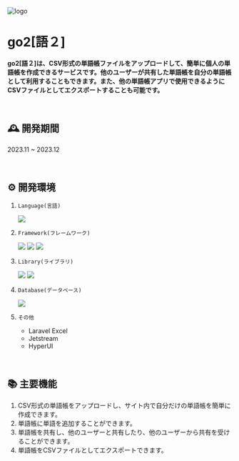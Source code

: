 ![logo](https://go2logo.s3.ap-northeast-2.amazonaws.com/go2-logo-big.png)

# go2[語２]
**go2[語２]は、CSV形式の単語帳ファイルをアップロードして、簡単に個人の単語帳を作成できるサービスです。他のユーザーが共有した単語帳を自分の単語帳として利用することもできます。また、他の単語帳アプリで使用できるようにCSVファイルとしてエクスポートすることも可能です。**

<br>

## 🕰️ 開発期間
2023.11 ~ 2023.12

<br>

## ⚙️ 開発環境
1. `Language(言語)`
   
   <div>
    <img src="https://img.shields.io/badge/JavaScript-F7DF1E?style=for-the-badge&logo=JavaScript&logoColor=white">
2.  `Framework(フレームワーク)`
   
    <div>
    <img src="https://img.shields.io/badge/laravel-FF2D20?style=for-the-badge&logo=laravel&logoColor=white">
    <img src="https://img.shields.io/badge/Vue.js-4FC08D?style=for-the-badge&logo=Vue.js&logoColor=white">
    <img src="https://img.shields.io/badge/Tailwind CSS-06B6D4?style=for-the-badge&logo=Tailwind CSS&logoColor=white">

3. `Library(ライブラリ)`
      
    <div>
    <img src="https://img.shields.io/badge/Inertia-9553E9?style=for-the-badge&logo=Inertia&logoColor=white">
    <img src="https://img.shields.io/badge/VueX-4FC08D?style=for-the-badge&logo=Vue.js&logoColor=white">

4. `Database(データベース)`
      
    <div>
    <img src="https://img.shields.io/badge/PostgreSQL-4169E1?style=for-the-badge&logo=PostgreSQL&logoColor=white">

5. `その他`
   - Laravel Excel
   - Jetstream
   - HyperUI

<br>

## 📚 主要機能
1. CSV形式の単語帳をアップロードし、サイト内で自分だけの単語帳を簡単に作成できます。
2. 単語帳に単語を追加することができます。
3. 単語帳を共有し、他のユーザーと共有したり、他のユーザーから共有を受けることができます。
4. 単語帳をCSVファイルとしてエクスポートできます。

